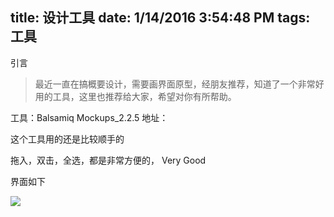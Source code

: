 title: 设计工具
date: 1/14/2016 3:54:48 PM 
tags: 工具
---
  
 引言
> 最近一直在搞概要设计，需要画界面原型，经朋友推荐，知道了一个非常好用的工具，这里也推荐给大家，希望对你有所帮助。

 工具：Balsamiq Mockups_2.2.5
 地址：[](http://softfinder.com/balsamiq-mockups)

 这个工具用的还是比较顺手的

 拖入，双击，全选，都是非常方便的， Very Good 

 界面如下

 ![](http://7xpw00.com1.z0.glb.clouddn.com/imageBalsamiqMo.png)